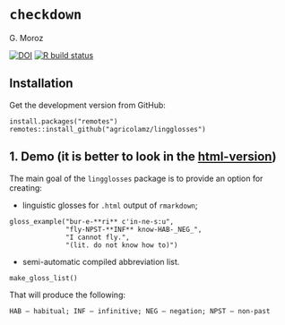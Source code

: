 # `checkdown`

G. Moroz

[![DOI](https://zenodo.org/badge/440443756.svg)](https://zenodo.org/badge/latestdoi/440443756)
[![R build status](https://github.com/agricolamz/lingglosses/workflows/R-CMD-check/badge.svg)](https://github.com/agricolamz/lingglosses/actions)

## Installation

Get the development version from GitHub:

```{r, eval=FALSE}
install.packages("remotes")
remotes::install_github("agricolamz/lingglosses")
```

## 1. Demo (it is better to look in the [html-version](https://agricolamz.github.io/lingglosses/))

The main goal of the `lingglosses` package is to provide an option for creating:

* linguistic glosses for `.html` output of `rmarkdown`;
```
gloss_example("bur-e-**ri** c'in-ne-s:u",
              "fly-NPST-**INF** know-HAB-_NEG_",
              "I cannot fly.",
              "(lit. do not know how to)")
```

* semi-automatic compiled abbreviation list.
```
make_gloss_list()
```

That will produce the following:

```
HAB — habitual; INF — infinitive; NEG — negation; NPST — non-past
```
